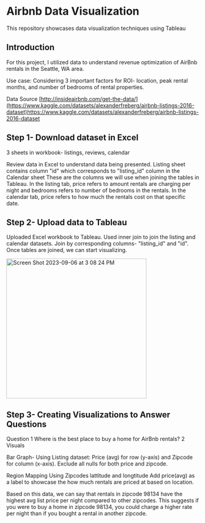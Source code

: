 # Airbnb Data Visualization 
This repository showcases data visualization techniques using Tableau 
## Introduction 
For this project, I utilized data to understand revenue optimization of AirBnb rentals in the Seattle, WA area. 

Use case: Considering 3 important factors for ROI- location, peak rental months, and number of bedrooms of rental properties. 

Data Source [http://insideairbnb.com/get-the-data/](https://www.kaggle.com/datasets/alexanderfreberg/airbnb-listings-2016-dataset)https://www.kaggle.com/datasets/alexanderfreberg/airbnb-listings-2016-dataset

## Step 1- Download dataset in Excel 
3 sheets in workbook- listings, reviews, calendar

Review data in Excel to understand data being presented.
Listing sheet contains column "id" which corresponds to "listing_id" column in the Calendar sheet 
These are the columns we will use when joining the tables in Tableau. In the listing tab, price refers to amount rentals are charging per night and bedrooms refers to number of bedrooms in the rentals. In the calendar tab, price refers to how much the rentals cost on that specific date. 

## Step 2- Upload data to Tableau 
Uploaded Excel workbook to Tableau. Used inner join to join the listing and calendar datasets. Join by corresponding columns- "listing_id" and "id". Once tables are joined, we can start visualizing. 

<img width="366" alt="Screen Shot 2023-09-06 at 3 08 24 PM" src="https://github.com/Cthomas3067/AirBnb-Project/assets/144178514/eb519254-fc14-4061-8ff3-72b544c604d4">

## Step 3- Creating Visualizations to Answer Questions
Question 1 
Where is the best place to buy a home for AirBnb rentals? 
2 Visuals

Bar Graph- Using Listing dataset: Price (avg) for row (y-axis) and Zipcode for column (x-axis). Exclude all nulls for both price and zipcode. 

Region Mapping 
Using Zipcodes lattitude and longtitude 
Add price(avg) as a label to showcase the how much rentals are priced at based on location.


Based on this data, we can say that rentals in zipcode 98134 have the highest avg list price per night compared to other zipcodes. This suggests if you were to buy a home in zipcode 98134, you could charge a higher rate per night than if you bought a rental in another zipcode. 





